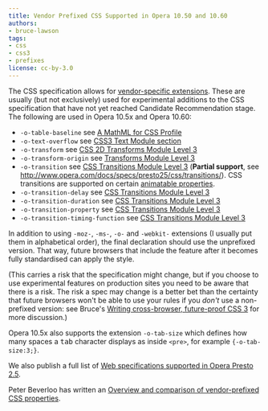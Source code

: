 ```yaml
---
title: Vendor Prefixed CSS Supported in Opera 10.50 and 10.60
authors:
- bruce-lawson
tags:
- css
- css3
- prefixes
license: cc-by-3.0
---
```


<p>The CSS specification allows for <a href="http://www.w3.org/TR/CSS2/syndata.html#vendor-keywords">vendor-specific extensions</a>. These are usually (but not exclusively) used for experimental additions to the CSS specification that have not yet reached Candidate Recommendation stage. The following are used in Opera 10.5x and Opera 10.60:</p>

<ul>
  <li><code>-o-table-baseline</code> see <a href="http://www.w3.org/TR/mathml-for-css/">A MathML for CSS Profile</a></li>
  <li><code>-o-text-overflow</code> see <a href="http://dev.w3.org/csswg/css3-text/#text-overflow">CSS3 Text Module section</a> </li>
  <li><code>-o-transform</code> see <a href="http://www.w3.org/TR/2009/WD-css3-2d-transforms-20090320/">CSS 2D Transforms Module Level 3</a> </li>
  <li><code>-o-transform-origin</code> see <a href="http://www.opera.com/docs/specs/presto25/css/transforms/">Transforms Module Level 3</a> </li>
  <li><code>-o-transition</code> see <a href="http://www.w3.org/TR/css3-transitions/">CSS Transitions Module Level 3</a> (<strong>Partial support</strong>, see <a href="http://www.opera.com/docs/specs/presto25/css/transitions/">http://www.opera.com/docs/specs/presto25/css/transitions/</a>). CSS transitions are supported on certain <a href="http://www.opera.com/docs/specs/presto25/css/transitions/#anima" target="_blank">animatable properties</a>.</li>
  <li><code>-o-transition-delay</code> see <a href="http://www.w3.org/TR/css3-transitions/">CSS Transitions Module Level 3</a> </li>
  <li><code>-o-transition-duration</code> see <a href="http://www.w3.org/TR/css3-transitions/">CSS Transitions Module Level 3</a></li>
  <li><code>-o-transition-property</code> see <a href="http://www.w3.org/TR/css3-transitions/">CSS Transitions Module Level 3</a></li>
  <li><code>-o-transition-timing-function</code> see <a href="http://www.w3.org/TR/css3-transitions/">CSS Transitions Module Level 3</a></li>
</ul>

<p>In addition to using <code>-moz-</code>,  <code>-ms-</code>, <code>-o-</code> and <code>-webkit-</code> extensions (I usually put them in alphabetical order), the final declaration should use the unprefixed version. That way, future browsers that include the feature after it becomes fully standardised can apply the style.</p><p>(This carries a risk that the specification might change, but if you choose to use experimental features on production sites you need to be aware that there is a risk. The risk a spec may change is a better bet than the certainty that future browsers won&#39;t be able to use your rules if you <em>don&#39;t</em> use a non-prefixed version: see Bruce&#39;s <a href="http://www.brucelawson.co.uk/2010/cross-browser-future-proof-css-3/">Writing cross-browser, future-proof CSS 3</a> for more discussion.)</p>
<p>Opera 10.5x also supports the extension <code>-o-tab-size</code> which defines how many spaces a <kbd>tab</kbd> character displays as inside <code>&lt;pre&gt;</code>, for example <code>{-o-tab-size:3;}</code>.</p>
<p>We also publish a full list of <a href="http://www.opera.com/docs/specs/presto25/">Web specifications supported in Opera Presto 2.5</a>.

<p>Peter Beverloo has written an <a href="http://peter.sh/examples/?/css/vendor-prefix.html">Overview and comparison of vendor-prefixed CSS properties</a>.</p></p>
